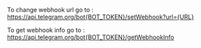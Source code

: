 To change webhook url go to :
https://api.telegram.org/bot{BOT_TOKEN}/setWebhook?url={URL}

To get webhook info go to :
https://api.telegram.org/bot{BOT_TOKEN}/getWebhookInfo